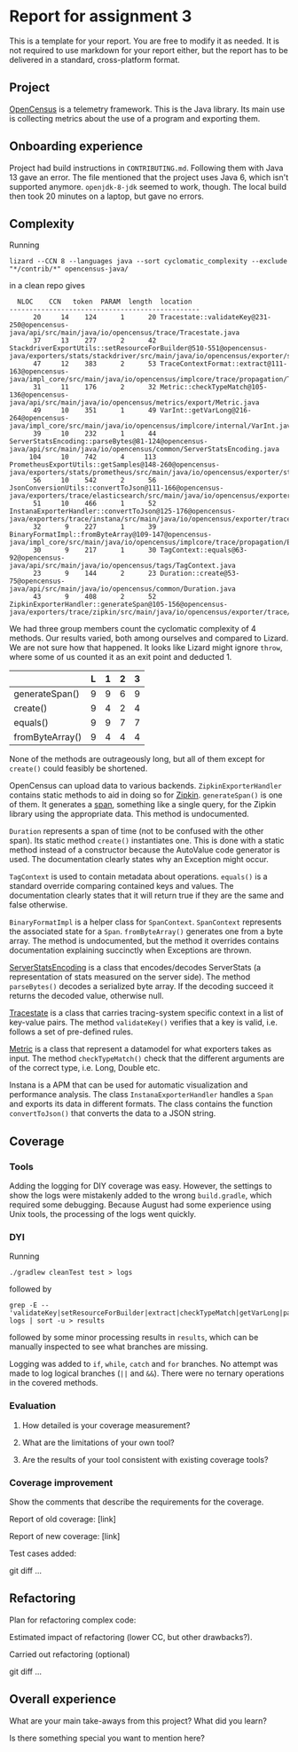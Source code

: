 # Report for assignment 3

This is a template for your report. You are free to modify it as needed.
It is not required to use markdown for your report either, but the report
has to be delivered in a standard, cross-platform format.

## Project

[OpenCensus](https://github.com/census-instrumentation/opencensus-java) is a telemetry framework. This is the Java library. Its main use is collecting metrics about the use of a program and exporting them.

## Onboarding experience

Project had build instructions in `CONTRIBUTING.md`. Following them with Java 13 gave an error. The file mentioned that the project uses Java 6, which isn't supported anymore. `openjdk-8-jdk` seemed to work, though. The local build then took 20 minutes on a laptop, but gave no errors.

## Complexity
Running

```
lizard --CCN 8 --languages java --sort cyclomatic_complexity --exclude "*/contrib/*" opencensus-java/
```

in a clean repo gives

```
  NLOC    CCN   token  PARAM  length  location  
------------------------------------------------
      20     14    124      1      20 Tracestate::validateKey@231-250@opencensus-java/api/src/main/java/io/opencensus/trace/Tracestate.java
      37     13    277      2      42 StackdriverExportUtils::setResourceForBuilder@510-551@opencensus-java/exporters/stats/stackdriver/src/main/java/io/opencensus/exporter/stats/stackdriver/StackdriverExportUtils.java
      47     12    383      2      53 TraceContextFormat::extract@111-163@opencensus-java/impl_core/src/main/java/io/opencensus/implcore/trace/propagation/TraceContextFormat.java
      31     11    176      2      32 Metric::checkTypeMatch@105-136@opencensus-java/api/src/main/java/io/opencensus/metrics/export/Metric.java
      49     10    351      1      49 VarInt::getVarLong@216-264@opencensus-java/impl_core/src/main/java/io/opencensus/implcore/internal/VarInt.java
      39     10    232      1      44 ServerStatsEncoding::parseBytes@81-124@opencensus-java/api/src/main/java/io/opencensus/common/ServerStatsEncoding.java
     104     10    742      4     113 PrometheusExportUtils::getSamples@148-260@opencensus-java/exporters/stats/prometheus/src/main/java/io/opencensus/exporter/stats/prometheus/PrometheusExportUtils.java
      56     10    542      2      56 JsonConversionUtils::convertToJson@111-166@opencensus-java/exporters/trace/elasticsearch/src/main/java/io/opencensus/exporter/trace/elasticsearch/JsonConversionUtils.java
      51     10    466      1      52 InstanaExporterHandler::convertToJson@125-176@opencensus-java/exporters/trace/instana/src/main/java/io/opencensus/exporter/trace/instana/InstanaExporterHandler.java
      32      9    227      1      39 BinaryFormatImpl::fromByteArray@109-147@opencensus-java/impl_core/src/main/java/io/opencensus/implcore/trace/propagation/BinaryFormatImpl.java
      30      9    217      1      30 TagContext::equals@63-92@opencensus-java/api/src/main/java/io/opencensus/tags/TagContext.java
      23      9    144      2      23 Duration::create@53-75@opencensus-java/api/src/main/java/io/opencensus/common/Duration.java
      43      9    408      2      52 ZipkinExporterHandler::generateSpan@105-156@opencensus-java/exporters/trace/zipkin/src/main/java/io/opencensus/exporter/trace/zipkin/ZipkinExporterHandler.java
```

We had three group members count the cyclomatic complexity of 4 methods. Our results varied, both among ourselves and compared to Lizard. We are not sure how that happened. It looks like Lizard might ignore `throw`, where some of us counted it as an exit point and deducted 1.

|                 | L | 1 | 2 | 3 |
|-----------------|---|---|---|---|
| generateSpan()  | 9 | 9 | 6 | 9 |
| create()        | 9 | 4 | 2 | 4 |
| equals()        | 9 | 9 | 7 | 7 |
| fromByteArray() | 9 | 4 | 4 | 4 |

None of the methods are outrageously long, but all of them except for `create()` could feasibly be shortened.

OpenCensus can upload data to various backends. `ZipkinExporterHandler` contains static methods to aid in doing so for [Zipkin](https://github.com/openzipkin/zipkin). `generateSpan()` is one of them. It generates a [span](https://opencensus.io/tracing/span/), something like a single query, for the Zipkin library using the appropriate data. This method is undocumented.

`Duration` represents a span of time (not to be confused with the other span). Its static method `create()` instantiates one. This is done with a static method instead of a constructor because the AutoValue code generator is used. The documentation clearly states why an Exception might occur.

`TagContext` is used to contain metadata about operations. `equals()` is a standard override comparing contained keys and values. The documentation clearly states that it will return true if they are the same and false otherwise.

`BinaryFormatImpl` is a helper class for `SpanContext`. `SpanContext` represents the associated state for a `Span`. `fromByteArray()` generates one from a byte array. The method is undocumented, but the method it overrides contains documentation explaining succinctly when Exceptions are thrown.

[ServerStatsEncoding](https://javadoc.io/doc/io.opencensus/opencensus-api/latest/io/opencensus/common/ServerStatsEncoding.html) is a class that encodes/decodes ServerStats (a representation of stats measured on the server side). The method `parseBytes()` decodes a serialized byte array. If the decoding succeed it returns the decoded value, otherwise null. 

[Tracestate](https://javadoc.io/static/io.opencensus/opencensus-api/0.25.0/io/opencensus/trace/Tracestate.html) is a class that carries tracing-system specific context in a list of key-value pairs. The method `validateKey()` verifies that a key is valid, i.e. follows a set of pre-defined rules.

[Metric](https://javadoc.io/static/io.opencensus/opencensus-api/0.25.0/io/opencensus/metrics/Metrics.html) is a class that represent a datamodel for what exporters takes as input. The method `checkTypeMatch()` check that the different arguments are of the correct type, i.e. Long, Double etc.

Instana is a APM that can be used for automatic visualization and performance analysis. The class `InstanaExporterHandler` handles a `Span` and exports its data in different formats. The class contains the function `convertToJson()` that converts the data to a JSON string.

## Coverage

### Tools

Adding the logging for DIY coverage was easy. However, the settings to show the logs were mistakenly added to the wrong `build.gradle`, which required some debugging. Because August had some experience using Unix tools, the processing of the logs went quickly.

### DYI
Running

```
./gradlew cleanTest test > logs
```

followed by 

```
grep -E -- 'validateKey|setResourceForBuilder|extract|checkTypeMatch|getVarLong|parseBytes|getSamples|convertToJson|convertToJson|fromByteArray|equals|create|generateSpan' logs | sort -u > results
```

followed by some minor processing results in `results`, which can be manually inspected to see what branches are missing.

Logging was added to `if`, `while`, `catch` and `for` branches. No attempt was made to log logical branches (`||` and `&&`). There were no ternary operations in the covered methods.

### Evaluation

1. How detailed is your coverage measurement?

2. What are the limitations of your own tool?

3. Are the results of your tool consistent with existing coverage tools?

### Coverage improvement

Show the comments that describe the requirements for the coverage.

Report of old coverage: [link]

Report of new coverage: [link]

Test cases added:

git diff ...

## Refactoring

Plan for refactoring complex code:

Estimated impact of refactoring (lower CC, but other drawbacks?).

Carried out refactoring (optional)

git diff ...

## Overall experience

What are your main take-aways from this project? What did you learn?

Is there something special you want to mention here?
